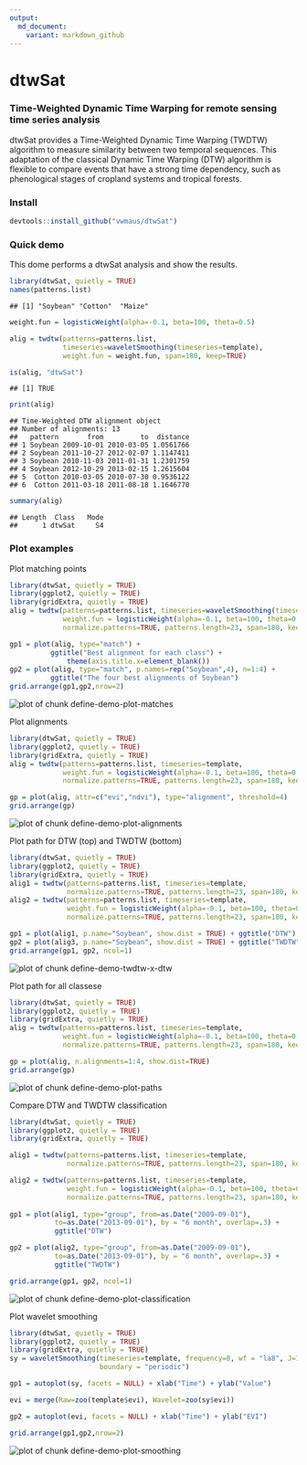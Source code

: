 ```yaml
---
output:
  md_document:
    variant: markdown_github
---
```


<!-- 
# Edit and run 
library(knitr)
knit(input="README.Rmd", output = "README.md")
-->

dtwSat
=====

### Time-Weighted Dynamic Time Warping for remote sensing time series analysis
dtwSat provides a Time-Weighted Dynamic Time Warping (TWDTW) algorithm to measure similarity between two temporal sequences. This adaptation of the classical Dynamic Time Warping (DTW) algorithm is flexible to compare events that have a strong time dependency, such as phenological stages of cropland systems and tropical forests. 

### Install

```r
devtools::install_github("vwmaus/dtwSat")
```


### Quick demo

This dome performs a dtwSat analysis and show the results.

```r
library(dtwSat, quietly = TRUE)
names(patterns.list)
```

```
## [1] "Soybean" "Cotton"  "Maize"
```

```r
weight.fun = logisticWeight(alpha=-0.1, beta=100, theta=0.5)

alig = twdtw(patterns=patterns.list, 
             timeseries=waveletSmoothing(timeseries=template), 
             weight.fun = weight.fun, span=180, keep=TRUE) 

is(alig, "dtwSat")
```

```
## [1] TRUE
```

```r
print(alig)
```

```
## Time-Weighted DTW alignment object
## Number of alignments: 13 
##   pattern       from         to  distance
## 1 Soybean 2009-10-01 2010-03-05 1.0561766
## 2 Soybean 2011-10-27 2012-02-07 1.1147411
## 3 Soybean 2010-11-03 2011-01-31 1.2301759
## 4 Soybean 2012-10-29 2013-02-15 1.2615604
## 5  Cotton 2010-03-05 2010-07-30 0.9536122
## 6  Cotton 2011-03-18 2011-08-18 1.1646770
```

```r
summary(alig)
```

```
## Length  Class   Mode 
##      1 dtwSat     S4
```

### Plot examples

Plot matching points 

```r
library(dtwSat, quietly = TRUE)
library(ggplot2, quietly = TRUE)
library(gridExtra, quietly = TRUE)
alig = twdtw(patterns=patterns.list, timeseries=waveletSmoothing(timeseries=template), 
             weight.fun = logisticWeight(alpha=-0.1, beta=100, theta=0.5), 
             normalize.patterns=TRUE, patterns.length=23, span=180, keep=TRUE)

gp1 = plot(alig, type="match") + 
          ggtitle("Best alignment for each class") +
		      theme(axis.title.x=element_blank()) 
gp2 = plot(alig, type="match", p.names=rep("Soybean",4), n=1:4) +
          ggtitle("The four best alignments of Soybean") 
grid.arrange(gp1,gp2,nrow=2)
```

![plot of chunk define-demo-plot-matches](figure/define-demo-plot-matches-1.png) 


Plot alignments

```r
library(dtwSat, quietly = TRUE)
library(ggplot2, quietly = TRUE)
library(gridExtra, quietly = TRUE)
alig = twdtw(patterns=patterns.list, timeseries=template, 
             weight.fun = logisticWeight(alpha=-0.1, beta=100, theta=0.5), 
             normalize.patterns=TRUE, patterns.length=23, span=180, keep=TRUE)

gp = plot(alig, attr=c("evi","ndvi"), type="alignment", threshold=4)
grid.arrange(gp)
```

![plot of chunk define-demo-plot-alignments](figure/define-demo-plot-alignments-1.png) 


Plot path for DTW (top) and TWDTW (bottom)

```r
library(dtwSat, quietly = TRUE)
library(ggplot2, quietly = TRUE)
library(gridExtra, quietly = TRUE)
alig1 = twdtw(patterns=patterns.list, timeseries=template, 
              normalize.patterns=TRUE, patterns.length=23, span=180, keep=TRUE)
alig2 = twdtw(patterns=patterns.list, timeseries=template, 
              weight.fun = logisticWeight(alpha=-0.1, beta=100, theta=0.5), 
              normalize.patterns=TRUE, patterns.length=23, span=180, keep=TRUE)

gp1 = plot(alig1, p.name="Soybean", show.dist = TRUE) + ggtitle("DTW") 
gp2 = plot(alig3, p.name="Soybean", show.dist = TRUE) + ggtitle("TWDTW") 
grid.arrange(gp1, gp2, ncol=1)
```

![plot of chunk define-demo-twdtw-x-dtw](figure/define-demo-twdtw-x-dtw-1.png) 

Plot path for all classese

```r
library(dtwSat, quietly = TRUE)
library(ggplot2, quietly = TRUE)
library(gridExtra, quietly = TRUE)
alig = twdtw(patterns=patterns.list, timeseries=template, 
             weight.fun = logisticWeight(alpha=-0.1, beta=100, theta=0.5), 
             normalize.patterns=TRUE, patterns.length=23, span=180, keep=TRUE)

gp = plot(alig, n.alignments=1:4, show.dist=TRUE)
grid.arrange(gp)
```

![plot of chunk define-demo-plot-paths](figure/define-demo-plot-paths-1.png) 

Compare DTW and TWDTW classification

```r
library(dtwSat, quietly = TRUE)
library(ggplot2, quietly = TRUE)
library(gridExtra, quietly = TRUE)

alig1 = twdtw(patterns=patterns.list, timeseries=template, 
              normalize.patterns=TRUE, patterns.length=23, span=180, keep=TRUE)

alig2 = twdtw(patterns=patterns.list, timeseries=template, 
              weight.fun = logisticWeight(alpha=-0.1, beta=100, theta=0.5), 
              normalize.patterns=TRUE, patterns.length=23, span=180, keep=TRUE)
 
gp1 = plot(alig1, type="group", from=as.Date("2009-09-01"),  
           to=as.Date("2013-09-01"), by = "6 month", overlap=.3) + 
           ggtitle("DTW") 

gp2 = plot(alig2, type="group", from=as.Date("2009-09-01"), 
           to=as.Date("2013-09-01"), by = "6 month", overlap=.3) + 
           ggtitle("TWDTW") 

grid.arrange(gp1, gp2, ncol=1)
```

![plot of chunk define-demo-plot-classification](figure/define-demo-plot-classification-1.png) 


Plot wavelet smoothing

```r
library(dtwSat, quietly = TRUE)
library(ggplot2, quietly = TRUE)
library(gridExtra, quietly = TRUE)
sy = waveletSmoothing(timeseries=template, frequency=8, wf = "la8", J=1, 
                      boundary = "periodic")

gp1 = autoplot(sy, facets = NULL) + xlab("Time") + ylab("Value")

evi = merge(Raw=zoo(template$evi), Wavelet=zoo(sy$evi))

gp2 = autoplot(evi, facets = NULL) + xlab("Time") + ylab("EVI")

grid.arrange(gp1,gp2,nrow=2)
```

![plot of chunk define-demo-plot-smoothing](figure/define-demo-plot-smoothing-1.png) 




